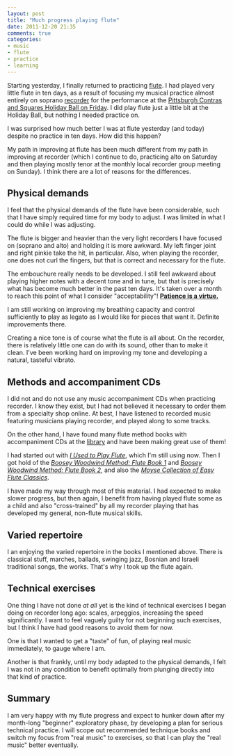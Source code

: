```yaml
---
layout: post
title: "Much progress playing flute"
date: 2011-12-20 21:35
comments: true
categories:
- music
- flute
- practice
- learning
---
```

Starting yesterday, I finally returned to practicing [flute](http://franklinchen.com/blog/categories/flute/). I had played very little flute in ten days, as a result of focusing my musical practice almost entirely on soprano [recorder](http://franklinchen.com/blog/categories/recorder/) for the performance at the [Pittsburgh Contras and Squares Holiday Ball on Friday](http://franklinchen.com/blog/2011/12/16/playing-recorder-and-flute-at-the-holiday-ball/). I did play flute just a little bit at the Holiday Ball, but nothing I needed practice on.

I was surprised how much better I was at flute yesterday (and today) despite no practice in ten days. How did this happen?

<!--more-->

My path in improving at flute has been much different from my path in improving at recorder (which I continue to do, practicing alto on Saturday and then playing mostly tenor at the monthly local recorder group meeting on Sunday). I think there are a lot of reasons for the differences.

## Physical demands

I feel that the physical demands of the flute have been considerable, such that I have simply required time for my body to adjust. I was limited in what I could do while I was adjusting.

The flute is bigger and heavier than the very light recorders I have focused on (soprano and alto) and holding it is more awkward. My left finger joint and right pinkie take the hit, in particular. Also, when playing the recorder, one does not curl the fingers, but that is correct and necessary for the flute.

The embouchure really needs to be developed. I still feel awkward about playing higher notes with a decent tone and in tune, but that is precisely what has become much better in the past ten days. It's taken over a month to reach this point of what I consider "acceptability"! **[Patience is a virtue.](http://en.wikipedia.org/wiki/Patience_Is_A_Virtue)**

I am still working on improving my breathing capacity and control sufficiently to play as legato as I would like for pieces that want it.  Definite improvements there.

Creating a nice tone is of course what the flute is all about. On the recorder, there is relatively little one can do with its sound, other than to make it clean. I've been working hard on improving my tone and developing a natural, tasteful vibrato.

## Methods and accompaniment CDs

I did not and do not use any music accompaniment CDs when practicing recorder. I know they exist, but I had not believed it necessary to order them from a specialty shop online. At best, I have listened to recorded music featuring musicians playing recorder, and played along to some tracks.

On the other hand, I have found many flute method books with accompaniment CDs at the [library](http://franklinchen.com/blog/2011/09/30/free-to-the-people-since-1895/) and have been making great use of them!

I had started out with *[I Used to Play Flute](http://www.musicminusone.com/used-play-flute-innovative-method-adults-returning-play-p-60414222.html)*, which I'm still using now. Then I got hold of the *[Boosey Woodwind Method: Flute Book 1](http://www.boosey.com/shop/prod/Morgan-Chris-Boosey-Woodwind-Method-Flute-Book-1/702022)* and *[Boosey Woodwind Method: Flute Book 2](http://www.boosey.com/shop/prod/Morgan-Chris-Boosey-Woodwind-Method-Flute-Book-2/706166)*, and also the *[Moyse Collection of Easy Flute Classics](http://www.halleonard.com/product/viewproduct.do?itemid=50489868)*.

I have made my way through most of this material. I had expected to make slower progress, but then again, I benefit from having played flute some as a child and also "cross-trained" by all my recorder playing that has developed my general, non-flute musical skills.

## Varied repertoire

I an enjoying the varied repertoire in the books I mentioned above. There is classical stuff, marches, ballads, swinging jazz, Bosnian and Israeli traditional songs, the works. That's why I took up the flute again.

## Technical exercises

One thing I have not done *at all* yet is the kind of technical exercises I began doing on recorder long ago: scales, arpeggios, increasing the speed significantly. I want to feel vaguely guilty for not beginning such exercises, but I think I have had good reasons to avoid them for now.

One is that I wanted to get a "taste" of fun, of playing real music immediately, to gauge where I am.

Another is that frankly, until my body adapted to the physical demands, I felt I was not in any condition to benefit optimally from plunging directly into that kind of practice.

## Summary

I am very happy with my flute progress and expect to hunker down after my month-long "beginner" exploratory phase, by developing a plan for serious technical practice. I will scope out recommended technique books and switch my focus from "real music" to exercises, so that I can play the "real music" better eventually.

